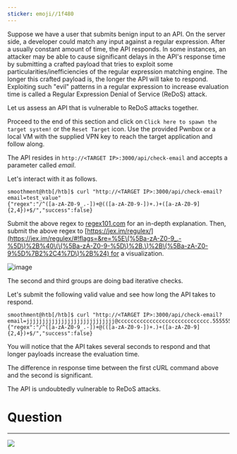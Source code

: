 ```yaml
---
sticker: emoji//1f480
---
```

Suppose we have a user that submits benign input to an API. On the server side, a developer could match any input against a regular expression. After a usually constant amount of time, the API responds. In some instances, an attacker may be able to cause significant delays in the API's response time by submitting a crafted payload that tries to exploit some particularities/inefficiencies of the regular expression matching engine. The longer this crafted payload is, the longer the API will take to respond. Exploiting such "evil" patterns in a regular expression to increase evaluation time is called a Regular Expression Denial of Service (ReDoS) attack.

Let us assess an API that is vulnerable to ReDoS attacks together.

Proceed to the end of this section and click on `Click here to spawn the target system!` or the `Reset Target` icon. Use the provided Pwnbox or a local VM with the supplied VPN key to reach the target application and follow along.

The API resides in `http://<TARGET IP>:3000/api/check-email` and accepts a parameter called _email_.

Let's interact with it as follows.


```shell-session
smoothment@htb[/htb]$ curl "http://<TARGET IP>:3000/api/check-email?email=test_value"
{"regex":"/^([a-zA-Z0-9_.-])+@(([a-zA-Z0-9-])+.)+([a-zA-Z0-9]{2,4})+$/","success":false}
```

Submit the above regex to [regex101.com](https://regex101.com/) for an in-depth explanation. Then, submit the above regex to [https://jex.im/regulex/](https://jex.im/regulex/#!flags=&re=%5E\(%5Ba-zA-Z0-9_.-%5D\)%2B%40\(\(%5Ba-zA-Z0-9-%5D\)%2B.\)%2B\(%5Ba-zA-Z0-9%5D%7B2%2C4%7D\)%2B%24) for a visualization.

![image](https://academy.hackthebox.com/storage/modules/160/TXFOUkOko.png)

The second and third groups are doing bad iterative checks.

Let's submit the following valid value and see how long the API takes to respond.


```shell-session
smoothment@htb[/htb]$ curl "http://<TARGET IP>:3000/api/check-email?email=jjjjjjjjjjjjjjjjjjjjjjjjjjjj@ccccccccccccccccccccccccccccc.55555555555555555555555555555555555555555555555555555555."
{"regex":"/^([a-zA-Z0-9_.-])+@(([a-zA-Z0-9-])+.)+([a-zA-Z0-9]{2,4})+$/","success":false}
```

You will notice that the API takes several seconds to respond and that longer payloads increase the evaluation time.

The difference in response time between the first cURL command above and the second is significant.

The API is undoubtedly vulnerable to ReDoS attacks.

# Question
---
![](Pasted%20image%2020250219172202.png)

